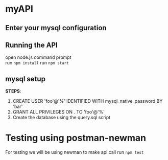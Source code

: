 # myAPI

## Enter your mysql configuration 

## Running the API
open node.js command prompt <br>
run `npm install`
run `npm start`

## mysql setup
<b>STEPS</b>: 
1. CREATE USER 'foo'@'%' IDENTIFIED WITH mysql_native_password BY 'bar' <br>
2. GRANT ALL PRIVILEGES ON *.* TO 'foo'@'%'
3. Create the database using the query.sql script

# Testing using postman-newman
For testing we will be using newman to make api call 
run `npm test`


